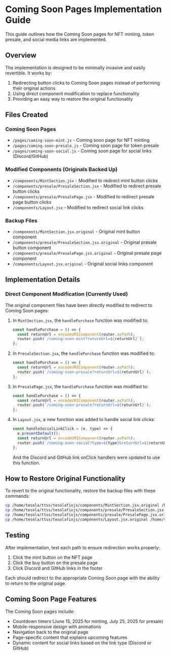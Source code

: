 # Coming Soon Pages Implementation Guide

This guide outlines how the Coming Soon pages for NFT minting, token presale, and social media links are implemented.

## Overview

The implementation is designed to be minimally invasive and easily revertible. It works by:

1. Redirecting button clicks to Coming Soon pages instead of performing their original actions
2. Using direct component modification to replace functionality
3. Providing an easy way to restore the original functionality

## Files Created

### Coming Soon Pages
- `/pages/coming-soon-mint.js` - Coming soon page for NFT minting
- `/pages/coming-soon-presale.js` - Coming soon page for token presale
- `/pages/coming-soon-social.js` - Coming soon page for social links (Discord/GitHub)

### Modified Components (Originals Backed Up)
- `/components/MintSection.jsx` - Modified to redirect mint button clicks
- `/components/presale/PresaleSection.jsx` - Modified to redirect presale button clicks
- `/components/presale/PresalePage.jsx` - Modified to redirect presale page button clicks
- `/components/Layout.jsx` - Modified to redirect social link clicks

### Backup Files
- `/components/MintSection.jsx.original` - Original mint button component
- `/components/presale/PresaleSection.jsx.original` - Original presale button component
- `/components/presale/PresalePage.jsx.original` - Original presale page component
- `/components/Layout.jsx.original` - Original social links component

## Implementation Details

### Direct Component Modification (Currently Used)

The original component files have been directly modified to redirect to Coming Soon pages:

1. In `MintSection.jsx`, the `handlePurchase` function was modified to:
   ```javascript
   const handlePurchase = () => {
     const returnUrl = encodeURIComponent(router.asPath);
     router.push(`/coming-soon-mint?returnUrl=${returnUrl}`);
   };
   ```

2. In `PresaleSection.jsx`, the `handlePurchase` function was modified to:
   ```javascript
   const handlePurchase = () => {
     const returnUrl = encodeURIComponent(router.asPath);
     router.push(`/coming-soon-presale?returnUrl=${returnUrl}`);
   };
   ```

3. In `PresalePage.jsx`, the `handlePurchase` function was modified to:
   ```javascript
   const handlePurchase = () => {
     const returnUrl = encodeURIComponent(router.asPath);
     router.push(`/coming-soon-presale?returnUrl=${returnUrl}`);
   };
   ```

4. In `Layout.jsx`, a new function was added to handle social link clicks:
   ```javascript
   const handleSocialLinkClick = (e, type) => {
     e.preventDefault();
     const returnUrl = encodeURIComponent(router.asPath);
     router.push(`/coming-soon-social?type=${type}&returnUrl=${returnUrl}`);
   };
   ```
   And the Discord and GitHub link onClick handlers were updated to use this function.

## How to Restore Original Functionality

To revert to the original functionality, restore the backup files with these commands:

```bash
cp /home/tesola/ttss/tesolafixjs/components/MintSection.jsx.original /home/tesola/ttss/tesolafixjs/components/MintSection.jsx
cp /home/tesola/ttss/tesolafixjs/components/presale/PresaleSection.jsx.original /home/tesola/ttss/tesolafixjs/components/presale/PresaleSection.jsx
cp /home/tesola/ttss/tesolafixjs/components/presale/PresalePage.jsx.original /home/tesola/ttss/tesolafixjs/components/presale/PresalePage.jsx
cp /home/tesola/ttss/tesolafixjs/components/Layout.jsx.original /home/tesola/ttss/tesolafixjs/components/Layout.jsx
```

## Testing

After implementation, test each path to ensure redirection works properly:

1. Click the mint button on the NFT page
2. Click the buy button on the presale page
3. Click Discord and GitHub links in the footer

Each should redirect to the appropriate Coming Soon page with the ability to return to the original page.

## Coming Soon Page Features

The Coming Soon pages include:

- Countdown timers (June 15, 2025 for minting, July 25, 2025 for presale)
- Mobile-responsive design with animations
- Navigation back to the original page
- Page-specific content that explains upcoming features
- Dynamic content for social links based on the link type (Discord or GitHub)